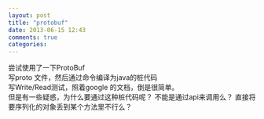 ```yaml
---
layout: post
title: "protobuf"
date: 2013-06-15 12:43
comments: true
categories: 
---
```


尝试使用了一下ProtoBuf  
写proto 文件，然后通过命令编译为java的桩代码  
写Write/Read测试，照着google 的文档，倒是很简单。  
但是有一些疑惑，为什么要通过这种桩代码呢？ 不能是通过api来调用么？ 直接将要序列化的对象丢到某个方法里不行么？  

